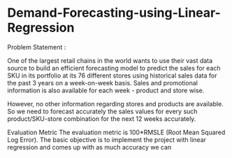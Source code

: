 # Demand-Forecasting-using-Linear-Regression

Problem Statement : 

One of the largest retail chains in the world wants to use their vast data source to build an efficient forecasting model to predict the sales for each SKU in its 
portfolio at its 76 different stores using historical sales data for the past 3 years on a week-on-week basis. Sales and promotional information is also available 
for each week - product and store wise. 

However, no other information regarding stores and products are available. So we need to forecast accurately the sales values for every such product/SKU-store 
combination for the next 12 weeks accurately.


Evaluation Metric
The evaluation metric is 100*RMSLE (Root Mean Squared Log Error).
The basic objective is to implement the project with linear regression and comes up with as much accuracy we can 
